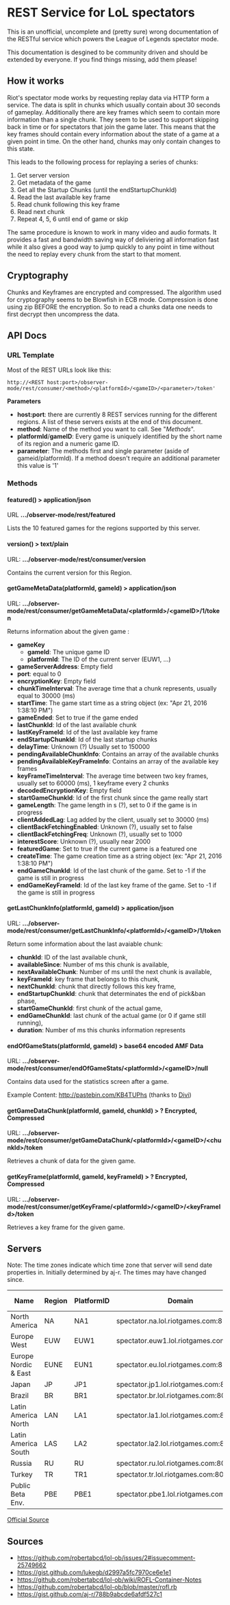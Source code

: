 # REST Service for LoL spectators
This is an unofficial, uncomplete and (pretty sure) wrong documentation of the RESTful service which powers the League of Legends spectator mode. 

This documentation is desgined to be community driven and should be extended by everyone. If you find things missing, add them please!

## How it works

Riot's spectator mode works by requesting replay data via HTTP form a service. 
The data is split in chunks which usually contain about 30 seconds of gameplay. Additionally there are key frames which seem to contain more information than a single chunk. They seem to be used to support 
skipping back in time or for spectators that join the game later. 
This means that the key frames should contain every information about 
the state of a game at a given point in time. On the other hand, chunks may only contain changes to this state. 

This leads to the following process for replaying a series of chunks:

1. Get server version
2. Get metadata of the game
3. Get all the Startup Chunks (until the endStartupChunkId)
4. Read the last available key frame
5. Read chunk following this key frame
6. Read next chunk
7. Repeat 4, 5, 6 until end of game or skip

The same procedure is known to work in many video and audio formats. It provides a fast and bandwidth saving way of deliviering all information fast while it also gives a good way to jump quickly to any point in time without the need to replay every chunk from the start to that moment. 

## Cryptography

Chunks and Keyframes are encrypted and compressed. The algorithm used for cryptography seems to be Blowfish in ECB mode. Compression is done using zip BEFORE the encryption. So to read a chunks data one needs to first decrypt then uncompress the data. 

## API Docs

### URL Template

Most of the REST URLs look like this: 
```
http://<REST host:port>/observer-mode/rest/consumer/<method>/<platformId>/<gameID>/<parameter>/token'
``` 
**Parameters**

* **host:port**: there are currently 8 REST services running for the different regions. A list of these servers exists at the end of this document. 
* **method**: Name of the method you want to call. See "*Methods*".
* **platformId**/**gameID**: Every game is uniquely identified by the short name of its region and a numeric game ID. 
* **parameter**: The methods first and single parameter (aside of gameid/platformId). If a method doesn't require an additional parameter this value is '1'

### Methods

#### featured() > application/json

URL **.../observer-mode/rest/featured**

Lists the 10 featured games for the regions supported by this server. 

#### version() > text/plain

URL: **.../observer-mode/rest/consumer/version**

Contains the current version for this Region.  

#### getGameMetaData(platformId, gameId) > application/json
URL: **.../observer-mode/rest/consumer/getGameMetaData/&lt;platformId&gt;/&lt;gameID&gt;/1/token**

Returns information about the given game :

* **gameKey**
  * **gameId**: The unique game ID
  * **platformId**: The ID of the current server (EUW1, ...)
* **gameServerAddress**: Empty field
* **port**: equal to 0
* **encryptionKey**: Empty field
* **chunkTimeInterval**: The average time that a chunk represents, usually equal to 30000 (ms)
* **startTime**: The game start time as a string object (ex: "Apr 21, 2016 1:38:10 PM")
* **gameEnded**: Set to true if the game ended
* **lastChunkId**: Id of the last available chunk
* **lastKeyFrameId**: Id of the last available key frame
* **endStartupChunkId**: Id of the last startup chunks
* **delayTime**: Unknown (?) Usually set to 150000
* **pendingAvailableChunkInfo**: Contains an array of the available chunks
* **pendingAvailableKeyFrameInfo**: Contains an array of the available key frames
* **keyFrameTimeInterval**: The average time between two key frames, usually set to 60000 (ms), 1 keyframe every 2 chunks
* **decodedEncryptionKey**: Empty field
* **startGameChunkId**: Id of the first chunk since the game really start
* **gameLength**: The game length in s (?), set to 0 if the game is in progress
* **clientAddedLag**: Lag added by the client, usually set to 30000 (ms)
* **clientBackFetchingEnabled**: Unknown (?), usually set to false
* **clientBackFetchingFreq**: Unknown (?), usually set to 1000
* **interestScore**: Unknown (?), usually near 2000
* **featuredGame**: Set to true if the current game is a featured one
* **createTime**: The game creation time as a string object (ex: "Apr 21, 2016 1:38:10 PM")
* **endGameChunkId**: Id of the last chunk of the game. Set to -1 if the game is still in progress
* **endGameKeyFrameId**: Id of the last key frame of the game. Set to -1 if the game is still in progress

#### getLastChunkInfo(platformId, gameId) > application/json
URL: **.../observer-mode/rest/consumer/getLastChunkInfo/&lt;platformId&gt;/&lt;gameID&gt;/1/token**

Return some information about the last avaiable chunk: 

* **chunkId**: ID of the last available chunk,
* **availableSince**: Number of ms this chunk is available,
* **nextAvailableChunk**: Number of ms until the next chunk is available,
* **keyFrameId**: key frame that belongs to this chunk,
* **nextChunkId**: chunk that directly follows this key frame,
* **endStartupChunkId**: chunk that determinates the end of pick&ban phase,
* **startGameChunkId**: first chunk of the actual game,
* **endGameChunkId**: last chunk of the actual game (or 0 if game still running),
* **duration**: Number of ms this chunks information represents

#### endOfGameStats(platformId, gameId) > base64 encoded AMF Data
URL: **.../observer-mode/rest/consumer/endOfGameStats/&lt;platformId&gt;/&lt;gameID&gt;/null**

Contains data used for the statistics screen after a game.

Example Content: http://pastebin.com/KB4TUPhs (thanks to [Divi](https://github.com/Divi))

#### getGameDataChunk(platformId, gameId, chunkId) > ? Encrypted, Compressed
URL: **.../observer-mode/rest/consumer/getGameDataChunk/&lt;platformId&gt;/&lt;gameID&gt;/&lt;chunkId&gt;/token**

Retrieves a chunk of data for the given game. 

#### getKeyFrame(platformId, gameId, keyFrameId) > ? Encrypted, Compressed
URL: **.../observer-mode/rest/consumer/getKeyFrame/&lt;platformId&gt;/&lt;gameID&gt;/&lt;keyFrameId&gt;/token**

Retrieves a key frame for the given game.

## Servers
Note: The time zones indicate which time zone that server will send date properties in. Initially determined by aj-r. The times may have changed since.

| Name                 | Region | PlatformID | Domain                                | Time Zone |
|----------------------|--------|------------|---------------------------------------|-----------|
| North America        | NA     | NA1        | spectator.na.lol.riotgames.com:80     | Pacific   |
| Europe West          | EUW    | EUW1       | spectator.euw1.lol.riotgames.com:80   | UTC       |
| Europe Nordic & East | EUNE   | EUN1       | spectator.eu.lol.riotgames.com:8088   | Pacific   |
| Japan                | JP     | JP1        | spectator.jp1.lol.riotgames.com:80    | *Untested*|
| Brazil               | BR     | BR1        | spectator.br.lol.riotgames.com:80     | Pacific   |
| Latin America North  | LAN    | LA1        | spectator.la1.lol.riotgames.com:80    | Pacific   |
| Latin America South  | LAS    | LA2        | spectator.la2.lol.riotgames.com:80    | Pacific   |
| Russia               | RU     | RU         | spectator.ru.lol.riotgames.com:80     | Pacific   |
| Turkey               | TR     | TR1        | spectator.tr.lol.riotgames.com:80     | Pacific   |
| Public Beta Env.     | PBE    |PBE1        | spectator.pbe1.lol.riotgames.com:8088 | Pacific   |

[Official Source](https://developer.riotgames.com/docs/spectating-games)

## Sources

* https://github.com/robertabcd/lol-ob/issues/2#issuecomment-25749662
* https://gist.github.com/lukegb/d2997a5fc7970ce6e1e1
* https://github.com/robertabcd/lol-ob/wiki/ROFL-Container-Notes
* https://github.com/robertabcd/lol-ob/blob/master/rofl.rb
* https://gist.github.com/aj-r/788b9abcde6afdf527c1
